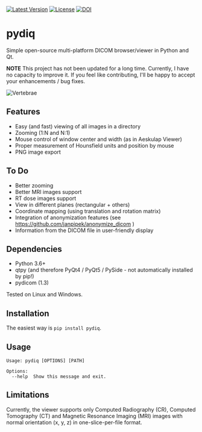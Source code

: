 [![Latest Version](https://img.shields.io/pypi/v/pydiq.svg)](https://pypi.python.org/pypi/pydiq/)
[![License](https://img.shields.io/pypi/l/pydiq.svg)](https://pypi.python.org/pypi/pydiq/)
[![DOI](https://zenodo.org/badge/3862/janpipek/pydiq.png)](http://dx.doi.org/10.5281/zenodo.11480)

pydiq
=====
Simple open-source multi-platform DICOM browser/viewer in Python and Qt.

**NOTE** This project has not been updated for a long time. Currently, I have no capacity to improve it. If you feel like contributing, I'll be happy to accept your enhancements / bug fixes.

![Vertebrae](https://raw.githubusercontent.com/janpipek/pydiq/master/doc/vertebra.png "Vertebrae")

Features
--------

* Easy (and fast) viewing of all images in a directory
* Zooming (1:N and N:1)
* Mouse control of window center and width (as in Aeskulap Viewer)
* Proper measurement of Hounsfield units and position by mouse
* PNG image export

To Do
-----

* Better zooming
* Better MRI images support
* RT dose images support
* View in different planes (rectangular + others)
* Coordinate mapping (using translation and rotation matrix)
* Integration of anonymization features (see https://github.com/janpipek/anonymize_dicom )
* Information from the DICOM file in user-friendly display

Dependencies
------------

* Python 3.6+
* qtpy (and therefore PyQt4 / PyQt5 / PySide - not automatically installed by pip!)
* pydicom (1.3)

Tested on Linux and Windows.

Installation
------------
The easiest way is `pip install pydiq`.

Usage
-----
```
Usage: pydiq [OPTIONS] [PATH]

Options:
  --help  Show this message and exit.
```

Limitations
-----------
Currently, the viewer supports only Computed Radiography (CR), Computed Tomography (CT) and
Magnetic Resonance Imaging (MRI) images with normal orientation (x, y, z)
in one-slice-per-file format.
